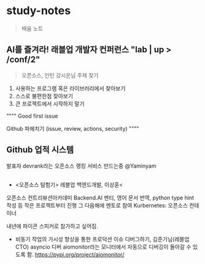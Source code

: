 # **study-notes**
> 배움 노트

## AI를 즐겨라! 래블업 개발자 컨퍼런스 "lab | up > /conf/2"
>  오픈소스, 인턴 강시온님
주제 찾기
1. 사용하는 프로그램 혹은 라이브러리에서 찾아보기
2. 스스로 불편한점 찾아보기
3. 큰 프로젝트에서 시작하지 말기

""""
Good first issue

Github 파헤치기
(issue, review, actions, security)
""""

## Github 업적 시스템
발표자 devrank라는 오픈소스 랭킹 서비스 만드는중
@Yaminyam

##

* <오픈소스 탐험기> 레블업 백엔드개발, 이상훈<

오픈소스 컨트리뷰션아카데미
Backend.AI 멘티, 영어 문서 번역, python type hint 작성 등 작은 프로젝트부터 진행
그 다음해에 멘토로 참여
Kurbernetes: 오픈소스 컨테이너

내년에 파이콘 스피커로 참가하고 싶어짐.

* 비동기 작업의 가시성 향상을 통한 프로덕션 이슈 디버그하기, 김준기님(레블업 CTO)
asyncio 디버
aiomonitor라는 모니터에서 자동으로 디버깅이 돌아갈 수 있도록 함.
https://pypi.org/project/aiomonitor/
